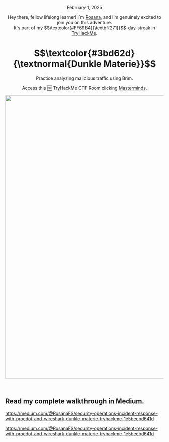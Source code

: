 <p align="center">February 1, 2025</p>
<p align="center">Hey there, fellow lifelong learner! I´m <a href="https://www.linkedin.com/in/rosanafssantos/">Rosana</a>, and I’m genuinely excited to join you on this adventure.<br>
It´s part of my $$\textcolor{#FF69B4}{\textbf{271}}$$-day-streak in  <a href="https://tryhackme.com">TryHackMe</a>.</p>

<h1 align="center">
  $$\textcolor{#3bd62d}{\textnormal{Dunkle Materie}}$$
</h1>
<p align="center">Practice analyzing malicious traffic using Brim.</p>
<p align="center">Access this 🆓 TryHackMe CTF Room clicking <a href="">Masterminds</a>.</p>
                                                              
<p align="center">
  <img width="900px" src="https://github.com/user-attachments/assets/1e574e08-a96c-4fad-9182-136d64e383f4">
</p>

<br>

<h2>Read my complete walkthrough in Medium.</h2>

https://medium.com/@RosanaFS/security-operations-incident-response-with-procdot-and-wireshark-dunkle-materie-tryhackme-1e5becbd641d
<br>


https://medium.com/@RosanaFS/security-operations-incident-response-with-procdot-and-wireshark-dunkle-materie-tryhackme-1e5becbd641d
